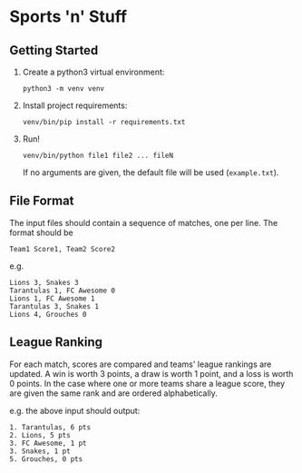 # Sports 'n' Stuff

## Getting Started

1. Create a python3 virtual environment: 

   ``python3 -m venv venv``
   
2. Install project requirements:

    ``venv/bin/pip install -r requirements.txt``
    
3. Run!

    ``venv/bin/python file1 file2 ... fileN``
    
    If no arguments are given, the default file will be used (``example.txt``).
    
## File Format

The input files should contain a sequence of matches, one per line. The format
should be 

``Team1 Score1, Team2 Score2``

e.g.

```
Lions 3, Snakes 3
Tarantulas 1, FC Awesome 0
Lions 1, FC Awesome 1
Tarantulas 3, Snakes 1
Lions 4, Grouches 0
```

## League Ranking

For each match, scores are compared and teams' league rankings are updated.
A win is worth 3 points, a draw is worth 1 point, and a loss is worth 0 points.
In the case where one or more teams share a league score, they are given the
same rank and are ordered alphabetically.

e.g. the above input should output:

```
1. Tarantulas, 6 pts
2. Lions, 5 pts
3. FC Awesome, 1 pt
3. Snakes, 1 pt
5. Grouches, 0 pts
```
